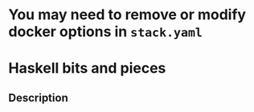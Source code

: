 # You may need to remove or modify docker options in ``stack.yaml``

Haskell bits and pieces
=======================

Description
-----------
